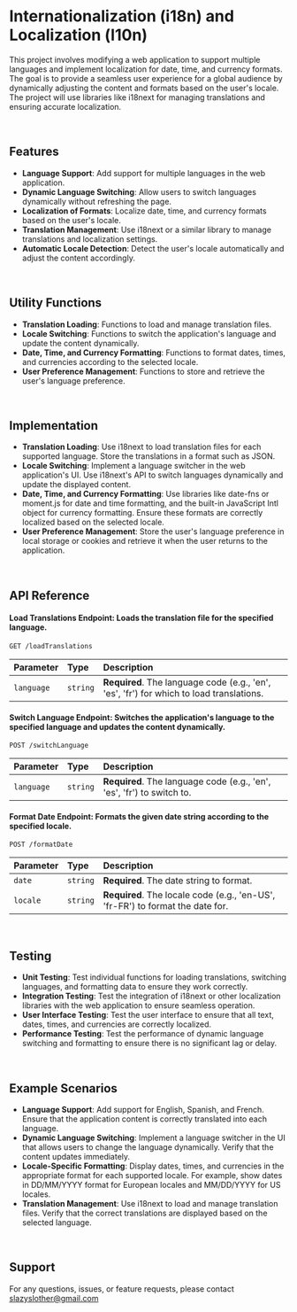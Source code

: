 # Internationalization (i18n) and Localization (l10n)

This project involves modifying a web application to support multiple languages and implement localization for date, time, and currency formats. The goal is to provide a seamless user experience for a global audience by dynamically adjusting the content and formats based on the user's locale. The project will use libraries like i18next for managing translations and ensuring accurate localization.

<br/>

## Features

- __Language Support__: Add support for multiple languages in the web application.
- __Dynamic Language Switching__: Allow users to switch languages dynamically without refreshing the page.
- __Localization of Formats__: Localize date, time, and currency formats based on the user's locale.
- __Translation Management__: Use i18next or a similar library to manage translations and localization settings.
- __Automatic Locale Detection__: Detect the user's locale automatically and adjust the content accordingly.

<br/>

## Utility Functions

- __Translation Loading__: Functions to load and manage translation files.
- __Locale Switching__: Functions to switch the application's language and update the content dynamically.
- __Date, Time, and Currency Formatting__: Functions to format dates, times, and currencies according to the selected locale.
- __User Preference Management__: Functions to store and retrieve the user's language preference.

<br/>

## Implementation

- __Translation Loading__: Use i18next to load translation files for each supported language. Store the translations in a format such as JSON.
- __Locale Switching__: Implement a language switcher in the web application's UI. Use i18next's API to switch languages dynamically and update the displayed content.
- __Date, Time, and Currency Formatting__: Use libraries like date-fns or moment.js for date and time formatting, and the built-in JavaScript Intl object for currency formatting. Ensure these formats are correctly localized based on the selected locale.
- __User Preference Management__: Store the user's language preference in local storage or cookies and retrieve it when the user returns to the application.

<br/>

## API Reference

#### __Load Translations Endpoint__: Loads the translation file for the specified language.

```http
GET /loadTranslations
```

| Parameter | Type     | Description                |
| :-------- | :------- | :------------------------- |
| `language`| `string` | **Required**. The language code (e.g., 'en', 'es', 'fr') for which to load translations.|


#### __Switch Language Endpoint__: Switches the application's language to the specified language and updates the content dynamically.

```http
POST /switchLanguage
```

| Parameter | Type     | Description                |
| :-------- | :------- | :------------------------- |
| `language`| `string` | **Required**. The language code (e.g., 'en', 'es', 'fr') to switch to.|


#### __Format Date Endpoint__: Formats the given date string according to the specified locale.

```http
POST /formatDate
```

| Parameter | Type     | Description                |
| :-------- | :------- | :------------------------- |
| `date`| `string` | **Required**. The date string to format.|
| `locale`| `string` | **Required**. The locale code (e.g., 'en-US', 'fr-FR') to format the date for.|


<br/>

## Testing

- __Unit Testing__: Test individual functions for loading translations, switching languages, and formatting data to ensure they work correctly.
- __Integration Testing__: Test the integration of i18next or other localization libraries with the web application to ensure seamless operation.
- __User Interface Testing__: Test the user interface to ensure that all text, dates, times, and currencies are correctly localized.
- __Performance Testing__: Test the performance of dynamic language switching and formatting to ensure there is no significant lag or delay.

<br/>

## Example Scenarios

- __Language Support__: Add support for English, Spanish, and French. Ensure that the application content is correctly translated into each language.
- __Dynamic Language Switching__: Implement a language switcher in the UI that allows users to change the language dynamically. Verify that the content updates immediately.
- __Locale-Specific Formatting__: Display dates, times, and currencies in the appropriate format for each supported locale. For example, show dates in DD/MM/YYYY format for European locales and MM/DD/YYYY for US locales.
- __Translation Management__: Use i18next to load and manage translation files. Verify that the correct translations are displayed based on the selected language.

<br/>

## Support

For any questions, issues, or feature requests, please contact slazyslother@gmail.com

